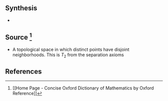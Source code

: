 ## Synthesis
- 
## Source [^1]
- A topological space in which distinct points have disjoint neighborhoods. This is $T_2$ from the separation axioms
## References

[^1]: [[Home Page - Concise Oxford Dictionary of Mathematics by Oxford Reference]]